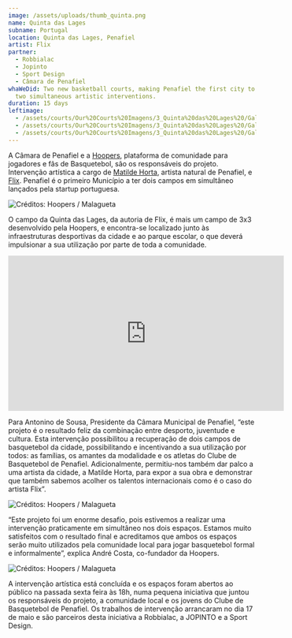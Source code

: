 ```yaml
---
image: /assets/uploads/thumb_quinta.png
name: Quinta das Lages
subname: Portugal
location: Quinta das Lages, Penafiel
artist: Flix
partner:
  - Robbialac
  - Jopinto
  - Sport Design
  - Câmara de Penafiel
whaWeDid: Two new basketball courts, making Penafiel the first city to receive
  two simultaneous artistic interventions.
duration: 15 days
leftimage:
  - /assets/courts/Our%20Courts%20Imagens/3_Quinta%20das%20Lages%20/Galeria%20(Esquerda)/1.jpg
  - /assets/courts/Our%20Courts%20Imagens/3_Quinta%20das%20Lages%20/Galeria%20(Esquerda)/2.jpg
  - /assets/courts/Our%20Courts%20Imagens/3_Quinta%20das%20Lages%20/Galeria%20(Esquerda)/3.jpg
---
```

A Câmara de Penafiel e a [Hoopers](https://hoopers.club/), plataforma de comunidade para jogadores e fãs de Basquetebol, são os responsáveis do projeto. Intervenção artística a cargo de [Matilde Horta](https://www.instagram.com/matildehorta/), artista natural de Penafiel, e [Flix](https://www.instagram.com/flixrobotico/). Penafiel é o primeiro Município a ter dois campos em simultâneo lançados pela startup portuguesa.

![Créditos: Hoopers / Malagueta](/assets/uploads/1_quinta_makingof.jpg "Créditos: Hoopers / Malagueta")

O campo da Quinta das Lages, da autoria de Flix, é mais um campo de 3x3 desenvolvido pela Hoopers, e encontra-se localizado junto às infraestruturas desportivas da cidade e ao parque escolar, o que deverá impulsionar a sua utilização por parte de toda a comunidade. 

<iframe width="560" height="315" src="https://www.youtube.com/embed/F6ZIY-YexSg" title="YouTube video player" frameborder="0" allow="accelerometer; autoplay; clipboard-write; encrypted-media; gyroscope; picture-in-picture" allowfullscreen></iframe>

Para Antonino de Sousa, Presidente da Câmara Municipal de Penafiel, “este projeto é o resultado feliz da combinação entre desporto, juventude e cultura. Esta intervenção possibilitou a recuperação de dois campos de basquetebol da cidade, possibilitando e incentivando a sua utilização por todos: as famílias, os amantes da modalidade e os atletas do Clube de Basquetebol de Penafiel. Adicionalmente, permitiu-nos também dar palco a uma artista da cidade, a Matilde Horta, para expor a sua obra e demonstrar que também sabemos acolher os talentos internacionais como é o caso do artista Flix”.

![Créditos: Hoopers / Malagueta](/assets/uploads/2_quinta_makingof.jpg "Créditos: Hoopers / Malagueta")

“Este projeto foi um enorme desafio, pois estivemos a realizar uma intervenção praticamente em simultâneo nos dois espaços. Estamos muito satisfeitos com o resultado final e acreditamos que ambos os espaços serão muito utilizados pela comunidade local para jogar basquetebol formal e informalmente”, explica André Costa, co-fundador da Hoopers.

![Créditos: Hoopers / Malagueta](/assets/uploads/3_quinta_makingof.jpg "Créditos: Hoopers / Malagueta")

A intervenção artística está concluída e os espaços foram abertos ao público na passada sexta feira às 18h, numa pequena iniciativa que juntou os responsáveis do projeto, a comunidade local e os jovens do Clube de Basquetebol de Penafiel. Os trabalhos de intervenção arrancaram no dia 17 de maio e são parceiros desta iniciativa a Robbialac, a JOPINTO e a Sport Design.